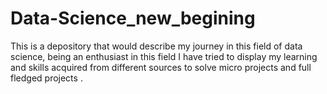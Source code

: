 # Data-Science_new_begining
This is a depository that would describe my journey in this field of data science, being an enthusiast in this field I have tried to display my learning and skills acquired from different sources to solve micro projects and full fledged projects .
